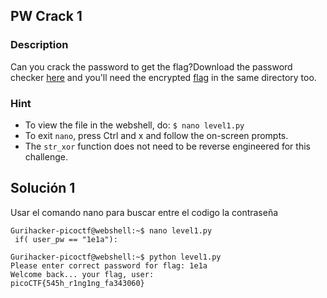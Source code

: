 ## PW Crack 1

### Description 
Can you crack the password to get the flag?Download the password checker [here](https://artifacts.picoctf.net/c/11/level1.py) and you'll need the encrypted [flag](https://artifacts.picoctf.net/c/11/level1.flag.txt.enc) in the same directory too.

### Hint
- To view the file in the webshell, do: `$ nano level1.py`
- To exit `nano`, press Ctrl and x and follow the on-screen prompts.
- The `str_xor` function does not need to be reverse engineered for this challenge.

## Solución 1
Usar el comando nano para buscar entre el codigo la contraseña

```
Gurihacker-picoctf@webshell:~$ nano level1.py
 if( user_pw == "1e1a"):

Gurihacker-picoctf@webshell:~$ python level1.py
Please enter correct password for flag: 1e1a
Welcome back... your flag, user:
picoCTF{545h_r1ng1ng_fa343060}
```


